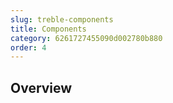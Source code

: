 ```yaml
---
slug: treble-components
title: Components
category: 6261727455090d002780b880
order: 4
---
```


## Overview
